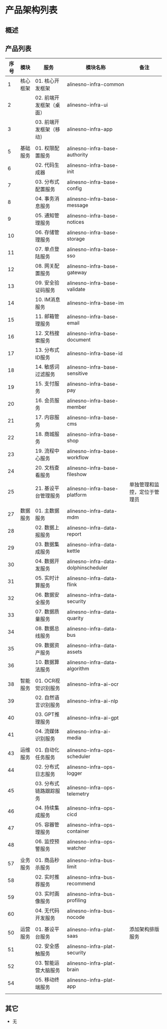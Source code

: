# 产品架构列表

## 概述

## 产品列表

| 序号 | 模块     | 服务                                   | 模块名称                             | 备注                         |
|------|----------|----------------------------------------|--------------------------------------|------------------------------|
| 1    | 核心框架 | 01. 核心开发框架                       | alinesno-infra-common                |                              |
| 2    |          | 02. 前端开发框架（桌面）               | alinesno-infra-ui                    |                              |
| 3    |          | 03. 前端开发框架（移动）               | alinesno-infra-app                   |                              |
|      |          |                                        |                                      |                              |
| 5    | 基础服务 | 01. 权限配置服务                       | alinesno-infra-base-authority        |                              |
| 6    |          | 02. 代码生成器                         | alinesno-infra-base-init             |                              |
| 7    |          | 03. 分布式配置服务                     | alinesno-infra-base-config           |                              |
| 8    |          | 04. 事务消息服务                       | alinesno-infra-base-message          |                              |
| 9    |          | 05. 通知管理服务                       | alinesno-infra-base-notices          |                              |
| 10   |          | 06. 存储管理服务                       | alinesno-infra-base-storage          |                              |
| 11   |          | 07. 单点登陆服务                       | alinesno-infra-base-sso              |                              |
| 12   |          | 08. 网关配置服务                       | alinesno-infra-base-gateway          |                              |
| 13   |          | 09. 安全验证码服务                     | alinesno-infra-base-validate         |                              |
| 14   |          | 10. IM消息服务                         | alinesno-infra-base-im               |                              |
| 15   |          | 11. 邮箱管理服务                       | alinesno-infra-base-email            |                              |
| 16   |          | 12. 文档搜索服务                       | alinesno-infra-base-document         |                              |
| 17   |          | 13. 分布式ID服务                       | alinesno-infra-base-id               |                              |
| 18   |          | 14. 敏感词过滤服务                     | alinesno-infra-base-sensitive        |                              |
| 19   |          | 15. 支付服务                           | alinesno-infra-base-pay              |                              |
| 20   |          | 16. 会员服务                           | alinesno-infra-base-member           |                              |
| 21   |          | 17. 内容服务                           | alinesno-infra-base-cms              |                              |
| 22   |          | 18. 商城服务                           | alinesno-infra-base-shop             |                              |
| 23   |          | 19. 流程中心服务                       | alinesno-infra-base-workflow         |                              |
| 24   |          | 20. 文档查看服务                       | alinesno-infra-base-fileshow         |                              |
| 25   |          | 21. 基设平台管理服务                   | alinesno-infra-base-platform         | 单独管理和监控，定位于管理员 |
|      |          |                                        |                                      |                              |
| 27   | 数据服务 | 01. 主数据服务                         | alinesno-infra-data-mdm              |                              |
| 28   |          | 02. 数据上报服务                       | alinesno-infra-data-report           |                              |
| 29   |          | 03. 数据集成服务                       | alinesno-infra-data-kettle           |                              |
| 30   |          | 04. 数据开发服务                       | alinesno-infra-data-dolphinscheduler |                              |
| 31   |          | 05. 实时计算服务                       | alinesno-infra-data-flink            |                              |
| 32   |          | 06. 数据安全服务                       | alinesno-infra-data-security         |                              |
| 33   |          | 07. 数据质量服务                       | alinesno-infra-data-quarity          |                              |
| 34   |          | 08. 数据总线服务                       | alinesno-infra-data-bus              |                              |
| 35   |          | 09. 数据资产服务                       | alinesno-infra-data-assets           |                              |
| 36   |          | 10. 数据算法服务                       | alinesno-infra-data-algorithm        |                              |
|      |          |                                        |                                      |                              |
| 38   | 智能服务 | 01. OCR视觉识别服务                    | alinesno-infra-ai-ocr                |                              |
| 39   |          | 02. 自然语言识别服务                   | alinesno-infra-ai-nlp                |                              |
| 40   |          | 03. GPT推理服务                        | alinesno-infra-ai-gpt                |                              |
| 41   |          | 04. 流媒体识别服务                     | alinesno-infra-ai-media              |                              |
|      |          |                                        |                                      |                              |
| 43   | 运维服务 | 01. 自动化任务服务 | alinesno-infra-ops-scheduler         |                              |
| 44   |          | 02. 分布式日志服务                     | alinesno-infra-ops-logger            |                              |
| 45   |          | 03. 分布式链路跟踪服务                 | alinesno-infra-ops-telemetry         |                              |
| 46   |          | 04. 持续集成服务                       | alinesno-infra-ops-cicd              |                              |
| 47   |          | 05. 容器管理服务                       | alinesno-infra-ops-container         |                              |
| 48   |          | 06. 监控预警服务                       | alinesno-infra-ops-watcher           |                              |
|      |          |                                        |                                      |                              |
| 57   | 业务服务 | 01. 商品秒杀服务                       | alinesno-infra-bus-limit             |                              |
| 58   |          | 02. 实时推荐服务                       | alinesno-infra-bus-recommend         |                              |
| 59   |          | 03. 实时画像服务                       | alinesno-infra-bus-profiling         |                              |
| 60   |          | 04. 无代码开发服务                     | alinesno-infra-bus-nocode            |                              |
|      |          |                                        |                                      |                              |
| 50   | 运营服务 | 01. 基设平台服务                       | alinesno-infra-plat-saas             | 添加架构排版服务             |
| 51   |          | 02. 安全感触服务                       | alinesno-infra-plat-security         |                              |
| 52   |          | 03. 智能运营大脑服务                   | alinesno-infra-plat-brain            |                              |
| 54   |          | 05. 移动终端服务                       | alinesno-infra-plat-app              |                              |
|      |          |                                        |                                      |                              |

## 其它

- 无
